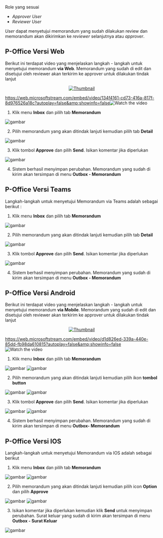 Role yang sesuai

- *Approver User*
- *Reviewer User*

*User* dapat menyetujui memorandum yang sudah dilakukan review dan memorandum akan dikirimkan ke *reviewer* selanjutnya atau *approver*. 

## **P-Office Versi Web**

Berikut ini terdapat video yang menjelaskan langkah - langkah untuk menyetujui memorandum **via Web**. Memorandum yang sudah di edit dan disetujui oleh reviewer akan terkirim ke approver untuk dilakukan tindak lanjut

<div align="center">
  <a href="https://www.youtube.com/watch?v=lg242g52Gwg"><img src="https://img.youtube.com/vi/lg242g52Gwg/0.jpg" alt="Thumbnail"></a>
</div>

<a href="" target="_blank">https://web.microsoftstream.com/embed/video/134f4161-cd73-416a-817f-8d976526a18c?autoplay=false&amp;showinfo=false<img src="https://github.com/gitakencana/Persero-P-Office/raw/master/Video/Thumbnail/TM03.png" alt="Watch the video"></a>


1. Klik menu **Inbox** dan pilih tab **Memorandum**

![gambar](Memorandum/MM_Web/MM-36.png)

2. Pilih memorandum yang akan ditindak lanjuti kemudian pilih tab **Detail**

![gambar](Memorandum/MM_Web/MM-37.png)

3. Klik tombol **Approve** dan pilih **Send**. Isikan komentar jika diperlukan

![gambar](Memorandum/MM_Web/MM-38.png)

4. Sistem berhasil menyimpan perubahan. Memorandum yang sudah di kirim akan tersimpan di menu **Outbox - Memorandum**

## **P-Office Versi Teams**

Langkah-langkah untuk menyetujui Memorandum via Teams adalah sebagai berikut :

1. Klik menu **Inbox** dan pilih tab **Memorandum**

![gambar](Memorandum/MM_Teams/MM36.png)

2. Pilih memorandum yang akan ditindak lanjuti kemudian pilih tab **Detail**

![gambar](Memorandum/MM_Teams/MM37.png)

3. Klik tombol **Approve** dan pilih **Send**. Isikan komentar jika diperlukan

![gambar](Memorandum/MM_Teams/MM38.png)

4. Sistem berhasil menyimpan perubahan. Memorandum yang sudah di kirim akan tersimpan di menu **Outbox - Memorandum**

## **P-Office Versi Android**

Berikut ini terdapat video yang menjelaskan langkah - langkah untuk menyetujui memorandum **via Mobile**. Memorandum yang sudah di edit dan disetujui oleh reviewer akan terkirim ke approver untuk dilakukan tindak lanjut

<div align="center">
  <a href="https://www.youtube.com/watch?v=lg242g52Gwg"><img src="https://img.youtube.com/vi/lg242g52Gwg/0.jpg" alt="Thumbnail"></a>
</div>

<a href="" target="_blank">https://web.microsoftstream.com/embed/video/d1d826ed-339a-440e-85dd-fb98da610815?autoplay=false&amp;showinfo=false<img src="https://github.com/gitakencana/Persero-P-Office/raw/master/Video/Thumbnail/TM06.png" alt="Watch the video"></a>


1. Klik menu **Inbox** dan pilih tab **Memorandum**

![gambar](Memorandum/MM_Android/Setujumemo/A01.jpg) ![gambar](Memorandum/MM_Android/Setujumemo/A02.jpg)

2. Pilih memorandum yang akan ditindak lanjuti kemudian pilih ikon **tombol button**

![gambar](Memorandum/MM_Android/Setujumemo/A03.jpg) ![gambar](Memorandum/MM_Android/Setujumemo/A04.jpg)

3. Klik tombol **Approve** dan pilih **Send**. Isikan komentar jika diperlukan

![gambar](Memorandum/MM_Android/Setujumemo/A05.jpg) ![gambar](Memorandum/MM_Android/Setujumemo/A06.jpg)

4. Sistem berhasil menyimpan perubahan. Memorandum yang sudah di kirim akan tersimpan di menu **Outbox- Memorandum**

## **P-Office Versi IOS**

Langkah-langkah untuk menyetujui Memorandum via IOS adalah sebagai berikut

1. Klik menu **Inbox** dan pilih tab **Memorandum**

![gambar](Memorandum/MM_IOS/MM-35.png) ![gambar](Memorandum/MM_IOS/MM-36.png)

2.	Pilih memorandum yang akan ditindak lanjuti kemudian pilih icon **Option** dan pilih **Approve**

![gambar](Memorandum/MM_IOS/MM-37.png) ![gambar](Memorandum/MM_IOS/MM-38.png)

3.	Isikan komentar jika diperlukan kemudian klik **Send** untuk menyimpan perubahan. Surat keluar yang sudah di kirim akan tersimpan di menu **Outbox - Surat Keluar**

![gambar](Memorandum/MM_IOS/MM-39.png)